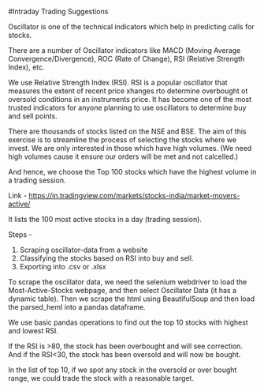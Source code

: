 #Intraday Trading Suggestions

Oscillator is one of the technical indicators which help in predicting calls for stocks.

There are a number of Oscillator indicators like MACD (Moving Average Convergence/Divergence), ROC (Rate of Change), RSI (Relative Strength Index), etc.

We use Relative Strength Index (RSI). RSI is a popular oscillator that measures the extent of recent price xhanges rto determine overbought ot oversold conditions in an instruments price. It has become one of the most trusted indicators for anyone planning to use oscillators to determine buy and sell points. 

There are thousands of stocks listed on the NSE and BSE. The aim of this exercise is to streamline the process of selecting the stocks where we invest. We are only interested in those which have high volumes. (We need high volumes cause it ensure our orders will be met and not calcelled.) 

And hence, we choose the Top 100 stocks which have the highest volume in a trading session. 

Link - https://in.tradingview.com/markets/stocks-india/market-movers-active/

It lists the 100 most active stocks in a day (trading session). 

Steps - 
1. Scraping oscillator-data from a website
2. Classifying the stocks based on RSI into buy and sell. 
3. Exporting into .csv or .xlsx


To scrape the oscillator data, we need the selenium webdriver to load the Most-Active-Stocks webpage, and then select Oscillator Data (it has a dynamic table).
Then we scrape the html using BeautifulSoup and then load the parsed_heml into a pandas dataframe.

We use basic pandas operations to find out the top 10 stocks with highest and lowest RSI. 

If the RSI is >80, the stock has been overbought and will see correction. And if the RSI<30, the stock has been oversold and will now be bought. 

In the list of top 10, if we spot any stock in the oversold or over bought range, we could trade the stock with a reasonable target. 

